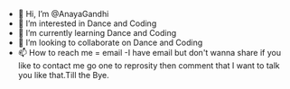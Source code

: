 - 👋 Hi, I’m @AnayaGandhi
- 👀 I’m interested in Dance and Coding
- 🌱 I’m currently learning Dance and Coding
- 💞️ I’m looking to collaborate on Dance and Coding
- 📫 How to reach me = email -I have email but don't wanna share if you like to contact me go one to reprosity then comment that I want to talk you like that.Till the Bye.

<!---
AnayaGandhi/AnayaGandhi is a ✨ special ✨ repository because its `README.md` (this file) appears on your GitHub profile.
You can click the Preview link to take a look at your changes.
--->

